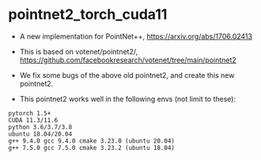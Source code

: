 # pointnet2_torch_cuda11
- A new implementation for PointNet++, https://arxiv.org/abs/1706.02413

- This is based on votenet/pointnet2/, https://github.com/facebookresearch/votenet/tree/main/pointnet2

- We fix some bugs of the above old pointnet2, and create this new pointnet2. 

- This pointnet2 works well in the following envs (not limit to these):

```
pytorch 1.5+
CUDA 11.3/11.6
python 3.6/3.7/3.8
ubuntu 18.04/20.04
g++ 9.4.0 gcc 9.4.0 cmake 3.23.0 (ubuntu 20.04)
g++ 7.5.0 gcc 7.5.0 cmake 3.23.2 (ubuntu 18.04)

```



